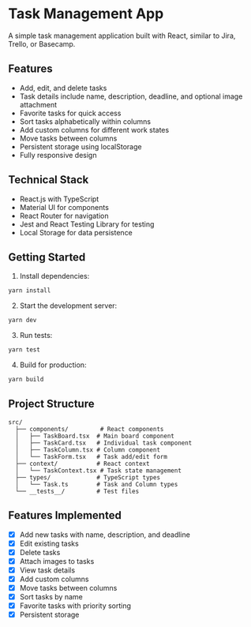 # Task Management App

A simple task management application built with React, similar to Jira, Trello, or Basecamp.

## Features

- Add, edit, and delete tasks
- Task details include name, description, deadline, and optional image attachment
- Favorite tasks for quick access
- Sort tasks alphabetically within columns
- Add custom columns for different work states
- Move tasks between columns
- Persistent storage using localStorage
- Fully responsive design

## Technical Stack

- React.js with TypeScript
- Material UI for components
- React Router for navigation
- Jest and React Testing Library for testing
- Local Storage for data persistence

## Getting Started

1. Install dependencies:

```bash
yarn install
```

2. Start the development server:

```bash
yarn dev
```

3. Run tests:

```bash
yarn test
```

4. Build for production:

```bash
yarn build
```

## Project Structure

```
src/
  ├── components/         # React components
  │   ├── TaskBoard.tsx  # Main board component
  │   ├── TaskCard.tsx   # Individual task component
  │   ├── TaskColumn.tsx # Column component
  │   └── TaskForm.tsx   # Task add/edit form
  ├── context/           # React context
  │   └── TaskContext.tsx # Task state management
  ├── types/             # TypeScript types
  │   └── Task.ts        # Task and Column types
  └── __tests__/         # Test files
```

## Features Implemented

- [x] Add new tasks with name, description, and deadline
- [x] Edit existing tasks
- [x] Delete tasks
- [x] Attach images to tasks
- [x] View task details
- [x] Add custom columns
- [x] Move tasks between columns
- [x] Sort tasks by name
- [x] Favorite tasks with priority sorting
- [x] Persistent storage
